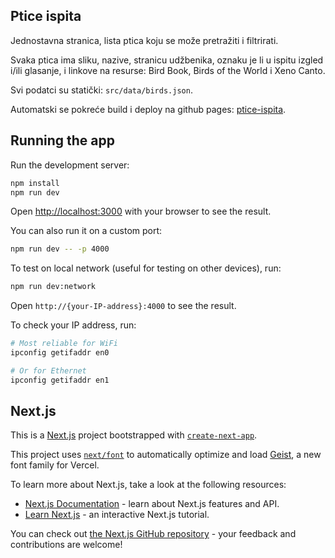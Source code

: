 ## Ptice ispita

Jednostavna stranica, lista ptica koju se može pretražiti i filtrirati.

Svaka ptica ima sliku, nazive, stranicu udžbenika, oznaku je li u ispitu izgled i/ili glasanje, i linkove na resurse: Bird Book, Birds of the World i Xeno Canto.

Svi podatci su statički: `src/data/birds.json`.

Automatski se pokreće build i deploy na github pages: [ptice-ispita](https://learezic.github.io/ptice-ispita/).

## Running the app

Run the development server:

```bash
npm install
npm run dev
```

Open [http://localhost:3000](http://localhost:3000) with your browser to see the result.

You can also run it on a custom port:

```bash
npm run dev -- -p 4000
```

To test on local network (useful for testing on other devices), run:

```bash
npm run dev:network
```

Open `http://{your-IP-address}:4000` to see the result.

To check your IP address, run:

```bash
# Most reliable for WiFi
ipconfig getifaddr en0

# Or for Ethernet
ipconfig getifaddr en1
```

## Next.js

This is a [Next.js](https://nextjs.org) project bootstrapped with [`create-next-app`](https://nextjs.org/docs/pages/api-reference/create-next-app).

This project uses [`next/font`](https://nextjs.org/docs/pages/building-your-application/optimizing/fonts) to automatically optimize and load [Geist](https://vercel.com/font), a new font family for Vercel.

To learn more about Next.js, take a look at the following resources:

- [Next.js Documentation](https://nextjs.org/docs) - learn about Next.js features and API.
- [Learn Next.js](https://nextjs.org/learn-pages-router) - an interactive Next.js tutorial.

You can check out [the Next.js GitHub repository](https://github.com/vercel/next.js) - your feedback and contributions are welcome!
